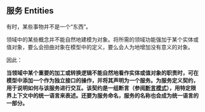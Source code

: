 ## 服务 Entities

有时，某些事物并不是一个“东西”。

领域中的某些概念并不能自然地建模为对象。将所需的领域功能强加于某个实体或值对象，要么会扭曲对象在模型中的定义，要么会人为地增加没有意义的对象。


因此：

**当领域中某个重要的加工或转换逻辑不能自然地看作实体或值对象的职责时，可在模型中添加一个作为独立接口的操作，并将其声明为一个服务。为服务定义契约，用于说明如何与该服务进行交互。该契约是一组断言（参阅[断言模式](cn_3.3_assertions.md)），用特定限界上下文中的统一语言来表述。还要为服务命名，服务的名称也会成为统一语言的一部分。**
